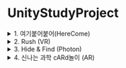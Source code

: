 # UnityStudyProject

<details>
  
  <summary> 1. 여기붙어붙어(HereCome) </summary>

  > * 개발기간: 21년 1월 28일 ~ 21년 2월 22일

  > * ver. 2019.4.18f1

  > * Unity로 만든 첫 프로젝트로 옛날 모바일게임 '미니게임천국'의 붙어붙어를 모티브로 만든 원터치 미니게임

  > * **"미니게임 여기 붙어붙어 Url:** *https://youtu.be/KOqxSLGeZm8"*
  
  > |Feature|Description|
  > |--|--|
  > |여기붙어붙어|![그림1](https://github.com/7Mini-h/UnityStudyProject/assets/147138891/f03e4b99-7a1c-4e9c-910c-1fec548e5f98) <br> 여기 붙어붙어!
  > |미니게임천국|![붙어붙어](https://github.com/7Mini-h/UnityStudyProject/assets/147138891/ed2071c5-53b1-4970-8394-4cebc178ee8c) <br> 붙어붙어
</details>


<details>
  
  <summary> 2. Rush (VR) </summary>

  > * 개발기간: 21년 2월 23일 ~ 21년 3월 10일

  > * ver. 2019.4.18f1

  > * Unity Steam VR을 통해 진행한 프로젝트로 SteamVR Plugin을 사용해 개발 <br> 각 스테이지에 wave가 존재하며, 해당wave의 적을 모두 쓰러트리면 wave로 넘어가는 게임으로 기획  
  > * 인게임 구성요소: 플레이어 캐릭터(조작), 보조캐릭터(자동공격 및 종류별 스킬), 적 몬스터

  > * **"Rush Url:** *https://youtu.be/o8a04NKjt8g"*

  > * 컨셉구상
  > <br>![image](https://github.com/7Mini-h/UnityStudyProject/assets/147138891/fa94f85d-428c-4fc1-bcc2-e43f3cc4990d)

  >* 플레이어 캐릭터

  > |Feature|Description|Feature|Description|
  > |--|--|--|--|
  > |![image](https://github.com/7Mini-h/UnityStudyProject/assets/147138891/7f1be48a-58e3-4b83-afdc-947568132a81)<br> 왼손 총| * 검은색 총알: 기본총알(데미지만 줌) <br>* 노란색 총알: 주변적에게 3번 튕김 <br>* 하늘색 총알: 3초가 적을 얼림|![image](https://github.com/7Mini-h/UnityStudyProject/assets/147138891/0e3535e4-b17c-49c9-b853-15f54a89e540)<br> 오른손 총|* 검은색 총알: 기본총알(데미지만 줌) <br>* 회색 총알: 산탄총(5발) <br>* 보라색 총알: 적을 관통해서 뒤의 적까지 공격|


  > * 보조 캐릭터

  > |Feature|Description|Feature|Description|
  > |--|--|--|--|
  > |왼쪽 보조캐릭(곰)| *자동 공격 속도 2배 증가 (지속시간: 2초, 쿨타임 3초) |오른쪽 보조캐릭(토끼)| *캐릭터 체력 +10 (지속시간: 쿨타임 5초)|
  
  > * 보조캐릭터 쿨타임 적용 UI
 
  > |On|Off|
  > |--|--|
  > |![image](https://github.com/7Mini-h/UnityStudyProject/assets/147138891/dcf4bbf6-c10a-4354-a6ec-b00ca59b6fac)|![image](https://github.com/7Mini-h/UnityStudyProject/assets/147138891/5c111a0d-e4a0-4306-9d3c-2b1dcad7ca5a)|

</details>


<details>
  
  <summary> 3. Hide & Find (Photon) </summary>

  > * 개발기간: 21년 3월 22일 ~ 21년 4월 1일

  > * ver. 2019.4.18f1

  > * Unity에서 이용가능한 Photon서버을 활용한 네트워크 멀티플레이 게임 <br> 플레이어와 NPC가 모두 동일하게 생겼는데, 그들 속에 숨어(Hide) 있다가 상대방 플레이어를 모두 찾아(Find) 먼저 제거하면 최종 승리하는 게임

  > * **"Hide & Find Url:** *https://youtu.be/HpZs9oJlwQ0"*
  <br><br> ![image](https://github.com/7Mini-h/UnityStudyProject/assets/147138891/459decdc-aa0c-4989-b55f-b1fbe4e305b8)

</details>


<details>
  
  <summary> 4. 신나는 과학 cARd놀이 (AR) </summary>

  > * 개발기간: 21년 4월 7일 ~ 21년 5월 26일

  > * ver. 2020.3.3f1

  > * Unity AR Foundation을 활용해 진행한 프로젝트
  > * Android AR Core를 통해 Marker방식으로 개발 
  > * 초등학교 6학년을 타겟으로 한 과학교육용 컨텐츠(전기의 작용)로 발표(전시)용 패키지까지 제작

  > * **"Rush Url:** *https://youtu.be/gwlRrE1Z6T0"*

  > * 제작 된 패키지
  
  > |포장지(앞)|포장지(뒤)|내용물(앞)|내용물(뒤)|
  > |--|--|--|--|
  > |![KakaoTalk_20231011_144503387_01](https://github.com/7Mini-h/UnityStudyProject/assets/147138891/b87b4795-16ea-45de-87c9-2b1bc7f5ddff)|![KakaoTalk_20231011_144503387_02](https://github.com/7Mini-h/UnityStudyProject/assets/147138891/92fd9a08-44ac-4889-a3cd-8b8bf0ecfbea)|![KakaoTalk_20231011_150422150_01](https://github.com/7Mini-h/UnityStudyProject/assets/147138891/d5b83d22-ae60-4fc4-9ab6-cc4354bee6db)|![KakaoTalk_20231011_150422150](https://github.com/7Mini-h/UnityStudyProject/assets/147138891/05332664-cdc1-438c-aa92-f2fcba3b5620)|


</details>
